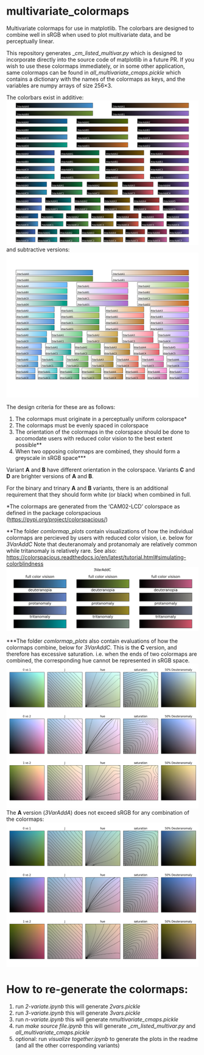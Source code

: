 # multivariate_colormaps
Multivariate colormaps for use in matplotlib.
The colorbars are designed to combine well in sRGB when used to plot multivariate data, and be perceptually linear.

This repository generates __cm_listed_multivar.py_ which is designed to incorporate directly into the source code of matplotlib in a future PR.
If you wish to use these colormaps immediately, or in some other application, same colormaps can be found in _all_multivariate_cmaps.pickle_ which contains a dictionary with the names of the colormaps as keys, and the variables are numpy arrays of size 256×3. 

The colorbars exist in additive:
![](additive_cmaps.png)
and subtractive versions:
![](subtractive_cmaps.png)


The design criteria for these are as follows:
1. The colormaps must originate in a perceptually uniform colorspace*
2. The colormaps must be evenly spaced in colorspace
3. The orientation of the colormaps in the colorspace should be done to accomodate users with reduced color vision to the best extent possible**
4. When two opposing colormaps are combined, they should form a greyscale in sRGB space***

Variant **A** and **B** have different orientation in the colorspace. Variants **C** and **D** are brighter versions of **A** and **B**.

For the binary and trinary **A** and **B** variants, there is an additional requirement that they should form white (or black) when combined in full.


*The colormaps are generated from the ‘CAM02-LCD’ colorspace as defined in the package colorspacious (https://pypi.org/project/colorspacious/)

**The folder _comlormap_plots_ contain visualizations of how the individual colormaps are percieved by users with reduced color vision, i.e. below for _3VarAddC_ 
Note that deuteranomaly and protanomaly are relatively common while tritanomaly is relatively rare. See also: https://colorspacious.readthedocs.io/en/latest/tutorial.html#simulating-colorblindness 
![](comlormap_plots/3/3VarAddCcmaps.png)

***The folder _comlormap_plots_ also contain evaluations of how the colormaps combine, below for _3VarAddC_. 
This is the **C** version, and therefore has excessive saturation. i.e. when the ends of two colormaps are combined, the corresponding hue cannot be represented in sRGB space.
![](comlormap_plots/3/3VarAddCcompare.png)
The **A** version (_3VarAddA_) does not exceed sRGB for any combination of the colormaps:
![](comlormap_plots/3/3VarAddAcompare.png)

# How to re-generate the colormaps:
1. run _2-variate.ipynb_ this will generate _2vars.pickle_
2. run _3-variate.ipynb_ this will generate _3vars.pickle_
3. run _n-variate.ipynb_ this will generate _nmultivariate_cmaps.pickle_
4. run _make source file.ipynb_ this will generate __cm_listed_multivar.py_ and _all_multivariate_cmaps.pickle_
5. optional: run _visualize together.ipynb_ to generate the plots in the readme (and all the other corresponding variants)
